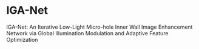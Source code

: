 # IGA-Net
IGA-Net: An Iterative Low-Light Micro-hole Inner Wall Image Enhancement Network via Global Illumination Modulation and Adaptive Feature Optimization

